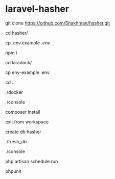 # laravel-hasher

git clone https://github.com/Shakhman/hasher.git

cd hasher/

cp .env.example .env

npm i

cd laradock/

cp env-example .env

cd ..

./docker

./console

composer install

exit from workspace

create db hasher

./fresh_db

./console

php artisan schedule:run

phpunit